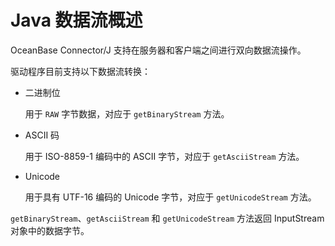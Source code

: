 # Java 数据流概述 

OceanBase Connector/J 支持在服务器和客户端之间进行双向数据流操作。

驱动程序目前支持以下数据流转换：

* 二进制位

  用于 `RAW` 字节数据，对应于 `getBinaryStream` 方法。
  

* ASCII 码

  用于 ISO-8859-1 编码中的 ASCII 字节，对应于 `getAsciiStream` 方法。
  

* Unicode

  用于具有 UTF-16 编码的 Unicode 字节，对应于 `getUnicodeStream` 方法。
  


`getBinaryStream`、`getAsciiStream` 和 `getUnicodeStream` 方法返回 InputStream 对象中的数据字节。
